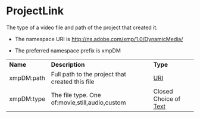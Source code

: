 # ProjectLink

The type of a video file and path of the project that created it.

- The namespace URI is http://ns.adobe.com/xmp/1.0/DynamicMedia/

- The preferred namespace prefix is xmpDM

|    |           |    |
|----|-----------|----|
|**Name**|**Description**|**Type**|
|xmpDM:path|Full path to the project that created this file  |[URI](../index.md#uri)|
|xmpDM:type|The file type. One of:movie,still,audio,custom  |Closed Choice of [Text](../index.md#text)|
